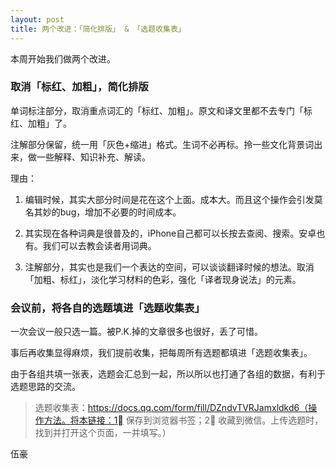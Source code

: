 ```yaml
---
layout: post
title: 两个改进：「简化排版」 & 「选题收集表」
---
```


本周开始我们做两个改进。



### 取消「标红、加粗」，简化排版

单词标注部分，取消重点词汇的「标红、加粗」。原文和译文里都不去专门「标红、加粗」了。

注解部分保留，统一用「灰色+缩进」格式。生词不必再标。拎一些文化背景词出来，做一些解释、知识补充、解读。

理由：

1. 编辑时候，其实大部分时间是花在这个上面。成本大。而且这个操作会引发莫名其妙的bug，增加不必要的时间成本。

2. 其实现在各种词典是很普及的，iPhone自己都可以长按去查阅、搜索。安卓也有。我们可以去教会读者用词典。

3. 注解部分，其实也是我们一个表达的空间，可以谈谈翻译时候的想法。取消「加粗、标红」，淡化学习材料的色彩，强化「译者现身说法」的元素。

   

### 会议前，将各自的选题填进「选题收集表」

一次会议一般只选一篇。被P.K.掉的文章很多也很好，丢了可惜。

事后再收集显得麻烦，我们提前收集，把每周所有选题都填进「选题收集表」。

由于各组共填一张表，选题会汇总到一起，所以所以也打通了各组的数据，有利于选题思路的交流。

> 选题收集表：https://docs.qq.com/form/fill/DZndvTVRJamxldkd6（操作方法。将本链接：1⃣️ 保存到浏览器书签；2⃣️ 收藏到微信。上传选题时，找到并打开这个页面，一并填写。）



伍豪
